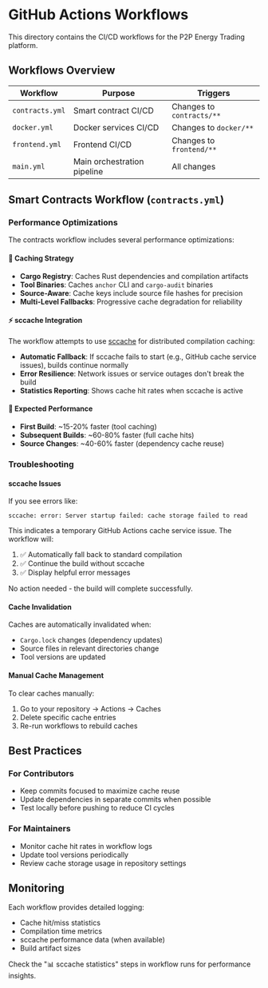 # GitHub Actions Workflows

This directory contains the CI/CD workflows for the P2P Energy Trading platform.

## Workflows Overview

| Workflow | Purpose | Triggers |
|----------|---------|----------|
| `contracts.yml` | Smart contract CI/CD | Changes to `contracts/**` |
| `docker.yml` | Docker services CI/CD | Changes to `docker/**` |
| `frontend.yml` | Frontend CI/CD | Changes to `frontend/**` |
| `main.yml` | Main orchestration pipeline | All changes |

## Smart Contracts Workflow (`contracts.yml`)

### Performance Optimizations

The contracts workflow includes several performance optimizations:

#### 🚀 Caching Strategy
- **Cargo Registry**: Caches Rust dependencies and compilation artifacts
- **Tool Binaries**: Caches `anchor` CLI and `cargo-audit` binaries
- **Source-Aware**: Cache keys include source file hashes for precision
- **Multi-Level Fallbacks**: Progressive cache degradation for reliability

#### ⚡ sccache Integration
The workflow attempts to use [sccache](https://github.com/mozilla/sccache) for distributed compilation caching:

- **Automatic Fallback**: If sccache fails to start (e.g., GitHub cache service issues), builds continue normally
- **Error Resilience**: Network issues or service outages don't break the build
- **Statistics Reporting**: Shows cache hit rates when sccache is active

#### 🔧 Expected Performance
- **First Build**: ~15-20% faster (tool caching)
- **Subsequent Builds**: ~60-80% faster (full cache hits)
- **Source Changes**: ~40-60% faster (dependency cache reuse)

### Troubleshooting

#### sccache Issues
If you see errors like:
```
sccache: error: Server startup failed: cache storage failed to read
```

This indicates a temporary GitHub Actions cache service issue. The workflow will:
1. ✅ Automatically fall back to standard compilation
2. ✅ Continue the build without sccache
3. ✅ Display helpful error messages

No action needed - the build will complete successfully.

#### Cache Invalidation
Caches are automatically invalidated when:
- `Cargo.lock` changes (dependency updates)
- Source files in relevant directories change
- Tool versions are updated

#### Manual Cache Management
To clear caches manually:
1. Go to your repository → Actions → Caches
2. Delete specific cache entries
3. Re-run workflows to rebuild caches

## Best Practices

### For Contributors
- Keep commits focused to maximize cache reuse
- Update dependencies in separate commits when possible
- Test locally before pushing to reduce CI cycles

### For Maintainers
- Monitor cache hit rates in workflow logs
- Update tool versions periodically
- Review cache storage usage in repository settings

## Monitoring

Each workflow provides detailed logging:
- Cache hit/miss statistics
- Compilation time metrics
- sccache performance data (when available)
- Build artifact sizes

Check the "📊 sccache statistics" steps in workflow runs for performance insights.
